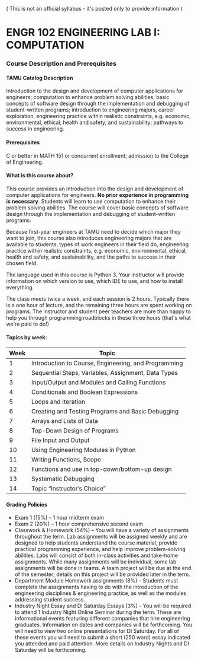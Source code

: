 ( This is not an official syllabus - it's posted only to provide information )
# ENGR 102 ENGINEERING LAB I: COMPUTATION

### Course Description and Prerequisites

#### TAMU Catalog Description
Introduction to the design and development of computer applications for engineers; computation to enhance problem solving abilities; basic concepts of software design through the implementation and debugging of student-written programs; introduction to engineering majors, career exploration, engineering practice within realistic constraints, e.g. economic, environmental, ethical, health and safety, and sustainability; pathways to success in engineering.

#### Prerequisites
C or better in MATH 151 or concurrent enrollment; admission to the College of Engineering.

#### What is this course about?
This course provides an introduction into the design and development of computer applications for engineers.  **No prior experience in programming is necessary**.  Students will learn to use computation to enhance their problem solving abilities. The course will cover basic concepts of software design through the implementation and debugging of student-written programs. 

Because first-year engineers at TAMU need to decide which major they want to join, this course also introduces engineering majors that are available to students, types of work engineers in their field do, engineering practice within realistic constraints, e.g. economic, environmental, ethical, health and safety, and sustainability, and the paths to success in their chosen field.

The language used in this course is Python 3.  Your instructor will provide information on which version to use, which IDE to use, and how to install everything.

The class meets twice a week, and each session is 2 hours. Typically there is a one hour of lecture, and the remaining three hours are spent working on programs.  The instructor and student peer teachers are more than happy to help you through programming roadblocks in these three hours (that's what we're paid to do!)

#### Topics by week:
| Week | Topic |
| --- | --- |
| 1 | Introduction to Course, Engineering, and Programming |
| 2 | Sequential Steps, Variables, Assignment, Data Types |
| 3 | Input/Output and Modules and Calling Functions |
| 4 | Conditionals and Boolean Expressions |
| 5 | Loops and Iteration |
| 6 | Creating and Testing Programs and Basic Debugging |
| 7 | Arrays and Lists of Data |
| 8 | Top-Down Design of Programs |
| 9 | File Input and Output |
| 10 | Using Engineering Modules in Python |
| 11 | Writing Functions, Scope |
| 12 | Functions and use in top-down/bottom-up design |
| 13 | Systematic Debugging |
| 14 | Topic “Instructor’s Choice” |

#### Grading Policies

- Exam 1 (15%) – 1 hour midterm exam
- Exam 2 (20%) – 1 hour comprehensive second exam
- Classwork & Homework (54%) – You will have a variety of assignments throughout the term.  Lab assignments will be assigned weekly and are designed to help students understand the course material, provide practical programming experience, and help improve problem-solving abilities. Labs will consist of both in-class activities and take-home assignments. While many assignments will be individual, some lab assignments will be done in teams. A team project will be due at the end of the semester; details on this project will be provided later in the term.
- Department Module Homework assignments (8%) – Students must complete the assignments having to do with the introduction of the engineering disciplines & engineering practice, as well as the modules addressing student success.
- Industry Night Essay and DI Saturday Essays (3%) - You will be required to attend 1 Industry Night Online Seminar during the term. These are informational events featuring different companies that hire engineering graduates.  Information on dates and companies will be forthcoming.  You will need to view two online presentations for DI Saturday.  For all of these events you will need to submit a short (250 word) essay indicated you attended and paid attention.  More details on Industry Nights and DI Saturday will be forthcoming.